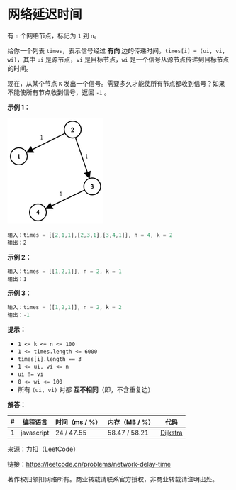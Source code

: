 # 网络延迟时间

有 `n` 个网络节点，标记为 `1` 到 `n`。

给你一个列表 `times`，表示信号经过 **有向** 边的传递时间。`times[i] = (ui, vi, wi)`，其中 `ui` 是源节点，`vi` 是目标节点，`wi` 是一个信号从源节点传递到目标节点的时间。

现在，从某个节点 `K` 发出一个信号。需要多久才能使所有节点都收到信号？如果不能使所有节点收到信号，返回 `-1` 。

**示例 1：**

![示例1](./eg1.png)

``` javascript
输入：times = [[2,1,1],[2,3,1],[3,4,1]], n = 4, k = 2
输出：2
```

**示例 2：**

``` javascript
输入：times = [[1,2,1]], n = 2, k = 1
输出：1
```

**示例 3：**

``` javascript
输入：times = [[1,2,1]], n = 2, k = 2
输出：-1
```

**提示：**

- `1 <= k <= n <= 100`
- `1 <= times.length <= 6000`
- `times[i].length == 3`
- `1 <= ui, vi <= n`
- `ui != vi`
- `0 <= wi <= 100`
- 所有 `(ui, vi)` 对都 **互不相同**（即，不含重复边）

**解答：**

**#**|**编程语言**|**时间（ms / %）**|**内存（MB / %）**|**代码**
--|--|--|--|--
1|javascript|24 / 47.55|58.47 / 58.21|[Dijkstra](./javascript/ac_v1.js)

来源：力扣（LeetCode）

链接：https://leetcode.cn/problems/network-delay-time

著作权归领扣网络所有。商业转载请联系官方授权，非商业转载请注明出处。
